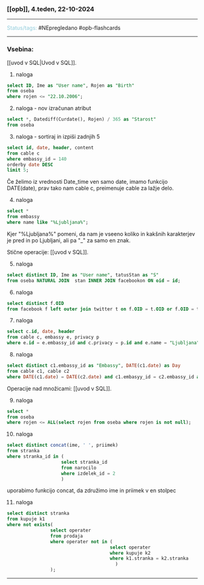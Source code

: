 ### [[opb]], 4.teden, 22-10-2024
---

<font color="#92cddc">Status/tags:</font> #NEpregledano #opb-flashcards

---

### Vsebina:

[[uvod v SQL|Uvod v SQL]].

1) naloga
	
```SQL
select ID, Ime as "User name", Rojen as "Birth"
from oseba
where rojen <= "22.10.2006";
```

2) naloga - nov izračunan atribut
	
```SQL
select *, Datediff(Curdate(), Rojen) / 365 as "Starost"
from oseba

```

3) naloga - sortiraj in izpiši zadnjih 5
	
```SQL
select id, date, header, content
from cable c
where embassy_id = 140
orderby date DESC
limit 5;
```

Če želimo iz vrednosti Date_time ven samo date, imamo funkcijo DATE(date), prav tako nam cable c, preimenuje cable za lažje delo.

4) naloga
	
```SQL
select *
from embassy
where name like "%Ljubljana%";
```

Kjer "%Ljubljana%" pomeni, da nam je vseeno koliko in kakšnih karakterjev je pred in po Ljubljani, ali pa "_" za samo en znak.

Stične operacije: [[uvod v SQL]].

5) naloga
```SQL
select distinct ID, Ime as "User name", tatusStan as "S"
from oseba NATURAL JOIN  stan INNER JOIN facebookon ON oid = id;
```

6) naloga
	
```SQL
select distinct f.OID
from facebook f left outer join twitter t on f.OID = t.OID or f.OID = t.SID;  
```

7) naloga
	
```SQL
select c.id, date, header
from cable c, embassy e, privacy p
where e.id = e.embassy_id and c.privacy = p.id and e.name = "Ljubljana" and p.classification = "private" and YEAR(c.date) = 2010;
```

8) naloga
	
```SQL
select distinct c1.embassy_id as "Embassy", DATE(c1.date) as Day
from cable c1, cable c2
where DATE(c1.date) = DATE(c2.date) and c1.embasyy_id = c2.embassy_id and c1.id != c2.id;
```

Operacije nad množicami: [[uvod v SQL]].

9) naloga
	
```SQL
select *
from oseba
where rojen <= ALL(select rojen from oseba where rojen is not null);
```

10) naloga 
	
```SQL
select distinct concat(ime, ' ', priimek)
from stranka
where stranka_id in (
					select stranka_id 
					from narocilo 
					where izdelek_id = 2
					)
```
uporabimo funkcijo concat, da združimo ime in priimek v en stolpec

11) naloga
	
```SQL
select distinct stranka
from kupuje k1
where not exists(
				select operater
				from prodaja
				where operater not in (
									  select operater
									  where kupuje k2
									  where k1.stranka = k2.stranka									  
										)
				);
```


---
